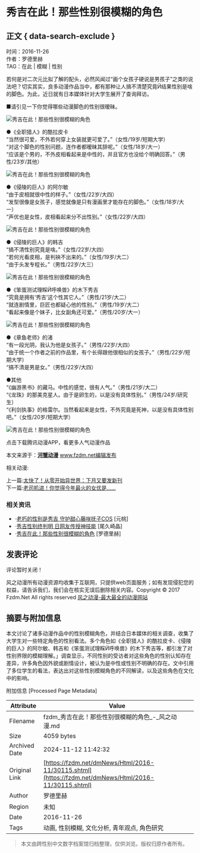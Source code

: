 # 秀吉在此！那些性别很模糊的角色

## 正文 { data-search-exclude }


时间：2016-11-26  
作者：罗德里赫  
TAG：在此 | 模糊 | 性别  

若何是对二次元比拟了解的配头，必然风闻过“画个女孩子硬说是男孩子”之类的说法吧？切实其实，良多动漫作品当中，都有那种让人搞不清楚究竟结果性别是啥的脚色。为此，近日就有日本媒体针对大学生展开了查询拜访。

■请引见一下你觉得哪些动漫脚色的性别很暧昧。

![秀吉在此！那些性别很模糊的角色](http://pic.jutou5.com/fzdm/dmpic/20161126406614.jpg)

●《全职猎人》的酷拉皮卡  
“当然很可爱，不外若何穿上女装就更可爱了。”（女性/19岁/短期大学）  
“对这个脚色的性别问题，连作者都暧昧其辞呢。”（女性/18岁/大一）  
“应该是个男的，不外皮相看起来是中性的，并且官方也没给个明确回答。”（男性/23岁/其他）

![秀吉在此！那些性别很模糊的角色](http://pic.jutou5.com/fzdm/dmpic/20161126406615.jpg)

●《侵陵的巨人》的阿尔敏  
“由于皮相就很中性的样子。”（女性/22岁/大四）  
“发型很像是女孩子，感觉就像是只有漫画里才能存在的脚色。”（女性/18岁/大一）  
“声优也是女性，皮相看起来分不出性别。”（女性/22岁/大四）

![秀吉在此！那些性别很模糊的角色](http://pic.jutou5.com/fzdm/dmpic/20161126406616.jpg)

●《侵陵的巨人》的韩吉  
“搞不清性别究竟是啥。”（女性/22岁/大四）  
“若何光看皮相，是判袂不出来的。”（女性/19岁/大二）  
“由于头发专程长。”（男性/22岁/大三）

![秀吉在此！那些性别很模糊的角色](http://pic.jutou5.com/fzdm/dmpic/20161126406617.jpg)

●《笨蛋测试理睬呼唤兽》的木下秀吉  
“究竟是拥有‘秀吉’这个性其它人。”（男性/21岁/大二）  
“就连剧情里，巨匠也都疑心他的性别。”（男性/19岁/大二）  
“看起来像是个妹子，比女副角还可爱。”（男性/20岁/大一）

![秀吉在此！那些性别很模糊的角色](http://pic.jutou5.com/fzdm/dmpic/20161126406618.jpg)

●《章鱼老师》的渚  
“有一段光阴，我认为他是女孩子。”（男性/22岁/大四）  
“由于统一个作者之前的作品里，有个长得跟他很相似的女孩子。”（男性/22岁/短期大学）  
“搞不清是男是女。”（男性/22岁/大四）

●其他  
“《幽游黑书》的藏马。中性的感觉，很有人气。”（男性/21岁/大二）  
“《龙珠》的那美克星人。由于是卵生的，以是没有具体性别。”（男性/24岁/研究生）  
“《利剑执事》的格雷尔。当然看起来是女性，不外究竟是死神，以是没有具体性别吧。”（女性/20岁/短期大学）

![秀吉在此！那些性别很模糊的角色](http://pic.jutou5.com/fzdm/dmpic/20161126406619.jpg)

点击下载腾讯动漫APP，看更多人气动漫作品

本文来源于：[**河蟹动漫**](http://www.fzdm.net/hxdongman.html) www.fzdm.net编辑发布

相关动漫:

上一篇:[太快了！从零开始异世界：下月又要发新刊](/dmNews/Html/2016-11/30116.shtml)  
下一篇:[老司机进！你觉得今年最火的女优是……](/dmNews/Html/2016-11/30114.shtml)

### 相关资讯

-   ·[老朽的性别是秀吉 守护甜心藤咲抚子COS](/dmNews/CosPlay/2014-12/7556.shtml) \[元桃\]
-   ·[秀吉性别终判明 日网友传授神技能](/dmNews/Html/2016-7/24927.shtml) \[尾久崎晶\]
-   ·[秀吉在此！那些性别很模糊的角色](/dmNews/Html/2016-11/30115.shtml) \[罗德里赫\]

## 发表评论

评论暂时关闭！

风之动漫所有动漫资源均收集于互联网，只提供web页面服务；如有发现侵犯您的权益，请告诉我们，我们会在核实无误后删除相关内容。Copyright © 2017 Fzdm.Net All rights reserved [风之动漫-最大最全的动漫网站](http://www.fzdm.net/)

## 摘要与附加信息

<!-- tcd_abstract -->
本文讨论了诸多动漫作品中的性别模糊角色，并结合日本媒体的相关调查，收集了大学生对一些特定角色的性别看法。多个角色如《全职猎人》的酷拉皮卡、《侵陵的巨人》的阿尔敏、韩吉和《笨蛋测试理睬呼唤兽》的木下秀吉等，都引发了对性别界限的模糊理解。」调查显示，不同性别的受访者对这些角色的性别认知存在差异，许多角色因外貌或剧情设计，被认为是中性或性别不明确的存在。文中引用了多位学生的看法，表达出对这些性别模糊角色的不同解读，以及这些角色在文化中的影响。
<!-- tcd_abstract_end -->

附加信息 [Processed Page Metadata]

| Attribute       | Value                                  |
|-----------------|----------------------------------------|
| Filename        | fzdm_秀吉在此！那些性别很模糊的角色_-_风之动漫.md                             |
| Size            | 4059 bytes                           |
| Archived Date   | 2024-11-12 11:42:32                             |
| Original Link   | [https://fzdm.net/dmNews/Html/2016-11/30115.shtml](https://fzdm.net/dmNews/Html/2016-11/30115.shtml)                       |
| Author          | 罗德里赫                               |
| Region          | 未知                               |
| Date            | 2016-11-26                                 |
| Tags            | 动画, 性别模糊, 文化分析, 青年观点, 角色研究                                 |
>
> 本文由跨性别中文数字档案馆归档整理，仅供浏览。版权归原作者所有。
>